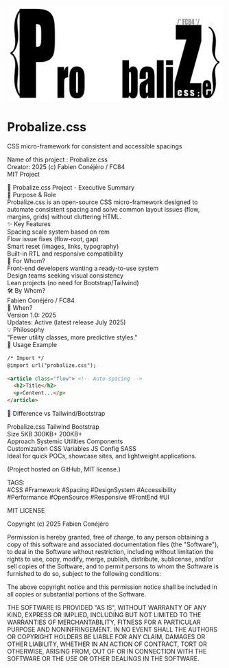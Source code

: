 ![Probalize-css-icon](https://github.com/madjeek-web/Probalize.css/blob/main/Probalize-css-jpeg.jpg)

# Probalize.css
CSS micro-framework for consistent and accessible spacings

Name of this project : Probalize.css       
Creator: 2025 (c) Fabien Conéjéro / FC84  
MIT Project

📌 Probalize.css Project - Executive Summary  
🎯 Purpose & Role  
Probalize.css is an open-source CSS micro-framework designed to automate consistent spacing and solve common layout issues (flow, margins, grids) without cluttering HTML.  
✨ Key Features  
Spacing scale system based on rem  
Flow issue fixes (flow-root, gap)  
Smart reset (images, links, typography)  
Built-in RTL and responsive compatibility  
👥 For Whom?  
Front-end developers wanting a ready-to-use system  
Design teams seeking visual consistency  
Lean projects (no need for Bootstrap/Tailwind)  
🛠 By Whom?  
Fabien Conéjéro / FC84  
📅 When?  
Version 1.0: 2025  
Updates: Active (latest release July 2025)  
💡 Philosophy  
"Fewer utility classes, more predictive styles."  
🔗 Usage Example  
```html
/* Import */
@import url("probalize.css");
```  
```html
<article class="flow"> <!-- Auto-spacing -->
  <h2>Title</h2>
  <p>Content...</p>
</article>
```
🚀 Difference vs Tailwind/Bootstrap  

Probalize.css	Tailwind	Bootstrap  
Size	5KB	300KB+	200KB+  
Approach	Systemic	Utilities	Components  
Customization	CSS Variables	JS Config	SASS  
Ideal for quick POCs, showcase sites, and lightweight applications.  

(Project hosted on GitHub, MIT license.)  

TAGS:  
#CSS #Framework #Spacing #DesignSystem #Accessibility  
#Performance #OpenSource #Responsive #FrontEnd #UI



MIT LICENSE

Copyright (c) 2025 Fabien Conéjéro

Permission is hereby granted, free of charge, to any person obtaining a copy
of this software and associated documentation files (the "Software"), to deal
in the Software without restriction, including without limitation the rights
to use, copy, modify, merge, publish, distribute, sublicense, and/or sell
copies of the Software, and to permit persons to whom the Software is
furnished to do so, subject to the following conditions:

The above copyright notice and this permission notice shall be included in all
copies or substantial portions of the Software.

THE SOFTWARE IS PROVIDED "AS IS", WITHOUT WARRANTY OF ANY KIND, EXPRESS OR
IMPLIED, INCLUDING BUT NOT LIMITED TO THE WARRANTIES OF MERCHANTABILITY,
FITNESS FOR A PARTICULAR PURPOSE AND NONINFRINGEMENT. IN NO EVENT SHALL THE
AUTHORS OR COPYRIGHT HOLDERS BE LIABLE FOR ANY CLAIM, DAMAGES OR OTHER
LIABILITY, WHETHER IN AN ACTION OF CONTRACT, TORT OR OTHERWISE, ARISING FROM,
OUT OF OR IN CONNECTION WITH THE SOFTWARE OR THE USE OR OTHER DEALINGS IN THE
SOFTWARE.
